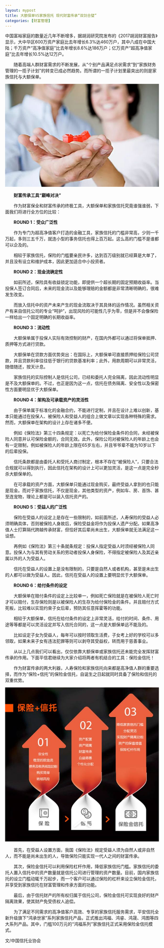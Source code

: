 ```yaml
---
layout: mypost
title: 大额保单VS家族信托 现代财富传承“双剑合璧”
categories: [财富管理]
---
```


中国富裕家庭的数量近几年不断增多，据胡润研究院发布的《2017胡润财富报告》显示，大中华区600万资产家庭比去年增长6.3%达460万户，其中八成在中国大陆；千万资产“高净值家庭”比去年增长8.6%达186万户；亿万资产“超高净值家庭”比去年增长10.5%达12万户。

　　随着高端人群财富需求的不断发展，从“个别产品满足点状需求”到“家族财务管理的一揽子计划”的转变已成必然趋势。而所谓的一揽子计划里最突出的则是家族信托与大额保单。

[![](/posts/2018/01/08/sjhb1.png)](https://work-1257385283.cos.ap-chengdu.myqcloud.com/2018/09/08/sjhb1.png)

　　**财富传承工具“巅峰对决”**

　　作为财富保全和财富传承的终极工具，大额保单和家族信托究竟谁强谁弱，下面我们将进行全方位的比较：

　　**ROUND 1：受众广泛性**

　　作为专门为超高净值客户打造的金融工具，家族信托的门槛非常高，少则一千万起，多则三五千万，就连小型的事务信托也得上百万起。这么高的门槛不是谁都可以企及的。

　　相较于家族信托，保险的门槛要亲民许多，达到百万级别就已经算是大单了，并且没有设立和维护成本，因此更加适合中小投资者。

　　**ROUND 2：现金流确定性**

　　如前所述，保险具有收益锁定功能，即提供一个超长期的固定预期收益率。当投保人签订合同后，未来的现金流以及能够理赔的金额都是非常清晰明确的，很难发生改变。

　　而放入信托中的资产未来产生的现金流取决于其具体的运作情况。虽然相关资产有来自信托公司的专业“呵护”，出现风险的可能性几乎为零，但是并不会像保险一样给出一个固定明确的长期收益率。

　　**ROUND 3：流动性**

　　大额保单属于投保人实际有效控制的财产，在国内外都可以通过将保单抵押、质押等方式进行贷款。

　　大额保单在贷款方面优势突出：在国际上，大额保单可直接质押给保险公司贷款，并且贷款利率往往低于银行的贷款基准利率；此外，用款周期可以非常灵活，随借随还，按天计息。

　　家族信托的实际控制人是信托公司，已经和委托人完全隔离，因此流动性明显是不及大额保单的。不过，也正是因为这一点，信托在债务隔离、安全性以及保密性方面要明显优于大额保单。

　　**ROUND 4：架构及可承载资产的灵活性**

　　由于保单属于标准化的金融合约，不能进行定制，并且在设计上难以创新，基本只能通过在投保人、被保险人和受益人的组合上做文章以实现各种特殊的需求。然而，大额保单在架构的设计上存在诸多不便。

　　例如《保险法》第三十四条规定：以死亡为给付保险金条件的合同，未经被保险人同意并认可保险金额的，合同无效。此外，保险公司对被保险人的年龄上也会有一定限制，例如被保险人的年龄上限在65岁左右，并且爷爷辈不能为10岁以下的后辈投保。

　　信托条款都是由委托人和受托人商讨制定，根本不存在“被保险人”，只要合法合规就可以得到执行，因此信托在架构的设计上可以更加灵活，是这一点是完全秒杀大额保单的。

　　在可承载的资产方面，大额保单只能通过现金购买，最终受益人拿到的也只能是现金。而对于家族信托，不仅是现金，其他类型的资产，例如车、房、首饰、甚至连宠物，理论上都是可以装入信托资产的。

　　**ROUND 5：受益人的广泛性**

　　保险在受益人的设定上是存在一些限制的，如前面所述，人寿保险的受益人必须明确具体，否则被保险人身故后，保险受益金将作为投保人遗产分配。如果高净值人士打算隔代跨越传承财富，但恰好其后辈尚未出生，大额保单就无法满足这一设想。

　　再例如《保险法》第三十条就条规定：投保人指定受益人时须经被保险人同意。投保人为与其有劳动关系的劳动者投保人身保险，不得指定被保险人及其近亲属以外的人为受益人。

　　信托在受益人的设置上是没有限制的，只要是自然人或者机构，甚至是未出生的人都可以做为受益人。因此，信托在受益人的设置上要明显优于大额保单。

　　**ROUND 6：给付条件的设定**

　　大额保单在赔付条件的设定上比较单一，例如死亡保险就是在被保险人死亡时才可以赔付，生存保险则是以被保险人的生存为给付保险金的条件。并且赔付方式死板，比较难以实现约束子女后辈，预防其任意挥霍等的功能。

　　相较于大额保单，信托在给付条件的设定上非常灵活，给付的时间、条件、用途等等都是可以灵活设定并写入信托合同的，这一点是大额保单远不能及的。

　　比如设定子女为受益人，每年可以按时领取生活费，子女考上好的学校可以多领取，如果未来子女有违法犯罪等则可以剥夺其受益权，转而用于慈善事业。

　　从以上几点我们可以看出，仅仅依靠大额保单或家族信托还未能完全发挥财富传承的作用。下面平信君继续为大家介绍将两者有机结合的工具：保险金信托！

　　作为财富传承的两大利器，人寿保险和家族信托向来都是高净值人群的重要选择，而作为“保险+信托”的保险金信托，自诞生之日起就同时具备了保险和信托的双重优势。

[![](/posts/2018/01/08/sjhb2.png)](https://work-1257385283.cos.ap-chengdu.myqcloud.com/2018/09/08/sjhb2.png)

　　首先，在受益人设置方面，我国《保险法》规定受益人须为自然人或非自然人，而不能是尚未出生的人，导致保险只能实现一代人之间的财富传承。

　　其次，保险金信托可以利用保险杠杆作用，降低家族信托门槛。家族信托的委托人置入信托中的资产数量就是信托公司进行管理的资产数量。目前，国内家族信托的设立门槛动辄千万起步，而一个客户可以通过保险的杠杆来设立保险金信托，并享受到家族信托在财富管理和传承方面的功能。

　　最后，由于信托财产的所有权归属于信托公司，保险金信托可实现良好的财产隔离效果，使其财产免受债权人追偿。

　　为了满足不同需求的高净值客户高效、专享的家族信托服务需求，平安信托全新升级旗下“鸿承世家”系列家族信托产品，正式推出鸿福、鸿睿、鸿晟、鸿图等四大系列产品。其中，门槛100万元的“鸿福系列”家族信托正式采用保险金信托模式。



文/中国信托业协会